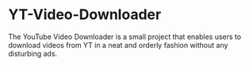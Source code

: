 # YT-Video-Downloader
The YouTube Video Downloader is a small project that enables users to download videos from YT in a neat and orderly fashion without any disturbing ads.
